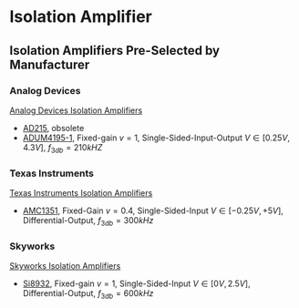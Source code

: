 Isolation Amplifier
===================

Isolation Amplifiers Pre-Selected by Manufacturer
-------------------------------------------------

### Analog Devices
[Analog Devices Isolation Amplifiers]

- [AD215], obsolete
- [ADUM4195-1], Fixed-gain $v = 1$, Single-Sided-Input-Output $V \in [0.25V,
    4.3V]$, $f_{3db} = 210kHZ$

[Analog Devices Isolation Amplifiers]: https://www.analog.com/en/parametricsearch/11062#/
[AD215]: https://www.analog.com/en/products/ad215.html
[ADUM4195-1]: https://www.analog.com/en/products/adum4195-1.html

### Texas Instruments
[Texas Instruments Isolation Amplifiers]

- [AMC1351], Fixed-Gain $v = 0.4$, Single-Sided-Input $V \in [-0.25V, +5V]$,
    Differential-Output, $f_{3db} = 300kHz$

[Texas Instruments Isolation Amplifiers]: https://www.ti.com/de-de/isolation/isolated-amplifiers/products.html#1034=0-5%3B10%3B5%3B12%26
[AMC1351]: https://www.ti.com/product/de-de/AMC1351

### Skyworks
[Skyworks Isolation Amplifiers]

- [Si8932], Fixed-gain $v = 1$, Single-Sided-Input $V \in [0V, 2.5V]$,
    Differential-Output, $f_{3db} = 600 kHz$

[Skyworks Isolation Amplifiers]: https://www.skyworksinc.com/Products/Isolation/Si8931-32%20Automotive%20Isolated%20Amplifier%20for%20Voltage%20Measurement
[Si8932]: https://www.skyworksinc.com/en/Products/Isolation/Si8931-32-Automotive-Isolated-Amplifier-for-Voltage-Measurement/Si8932B-AS

